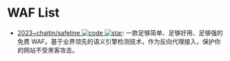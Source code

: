 # WAF List

- [2023~chaitin/safeline ![code](https://ng-tech.icu/assets/code.svg) ![star](https://img.shields.io/github/stars/chaitin/safeline)](https://github.com/chaitin/safeline): 一款足够简单、足够好用、足够强的免费 WAF。基于业界领先的语义引擎检测技术，作为反向代理接入，保护你的网站不受黑客攻击。
